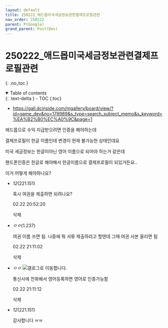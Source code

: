 ```yaml
---
layout: default
title: 250222_애드몹미국세금정보관련결제프로필관련
nav_order: 250222
parent: P(Google)
grand_parent: Post(Dev)
---
```


# 250222_애드몹미국세금정보관련결제프로필관련

{: .no_toc }

<details open markdown="block">
  <summary>
    Table of contents
  </summary>
  {: .text-delta }
- TOC
{:toc}
</details>

<!------------------------------------ STEP ------------------------------------>



* https://gall.dcinside.com/mgallery/board/view/?id=game_dev&no=178989&s_type=search_subject_memo&s_keyword=%EA%B2%B0%EC%A0%9C&page=1

  

애드몹으로 수익 지급받으려면 인증을 해야하는데

결제프로필이 한글 이름인데 변경이 현재 불가능한 상태인데요

미국 세금정보는 한글이아닌 영어 이름으로 되어야 하는거 같은데

핸드폰인증은 한글로 해야해서 한글이름으로 결제프로필이 되있거든요..

이거 어떻게 해야하나요?



- *12*(221.151)

  혹시 여권을 제출하면 되려나요?

  02.22 20:52:20

  삭제

- *ㅇㅇ*(1.237)

  여권 이름 쓰면 됨. 나중에 뭐 서류 제출하라고 할텐데 그때 여권 사본 올리면 됨

  02.22 21:11:02

  삭제

- *ㅇㅇ* ![갤로그로 이동합니다.](https://nstatic.dcinside.com/dc/w/images/nik.gif)

  통신사에 전화해서 영어등록하면 영어로 인증가능함

  02.22 21:11:12

  삭제

- *12*(221.151)

  감사합니다 ㅠㅠ
